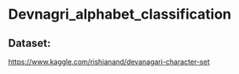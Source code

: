 # Devnagri_alphabet_classification

## Dataset: 
https://www.kaggle.com/rishianand/devanagari-character-set
